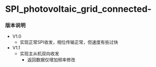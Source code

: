 # SPI_photovoltaic_grid_connected-
### 版本说明
- V1.0
  - 实现正常SPI收发，相位传输正常，但速度有些过快
- V1.1
  - 实现主从机双向收发
    - 返回数据仅增加频率修改
